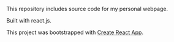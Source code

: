 This repository includes source code for my personal webpage.

Built with react.js.

This project was bootstrapped with [Create React App](https://github.com/facebook/create-react-app).


